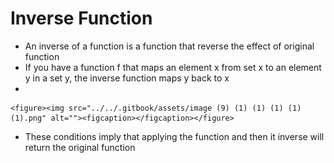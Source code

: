 # Inverse Function

* An inverse of a function is a function that reverse the effect of original function
* If you have a function f that maps an element x from set x to an element y in a set y, the inverse function maps y back to x
*

    <figure><img src="../../.gitbook/assets/image (9) (1) (1) (1) (1) (1).png" alt=""><figcaption></figcaption></figure>
* These conditions imply that applying the function and then it inverse will return the original function
